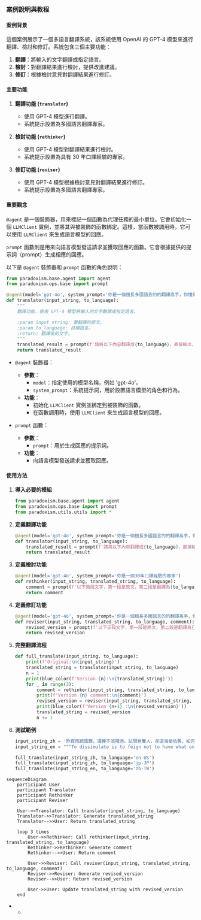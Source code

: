 ### 案例說明與教程

#### 案例背景

這個案例展示了一個多語言翻譯系統，該系統使用 OpenAI 的 GPT-4 模型來進行翻譯、檢討和修訂。系統包含三個主要功能：

1. **翻譯**：將輸入的文字翻譯成指定語言。
2. **檢討**：對翻譯結果進行檢討，提供改進建議。
3. **修訂**：根據檢討意見對翻譯結果進行修訂。

#### 主要功能

1. **翻譯功能 (`translator`)**
   
   - 使用 GPT-4 模型進行翻譯。
   - 系統提示設置為多國語言翻譯專家。
2. **檢討功能 (`rethinker`)**
   
   - 使用 GPT-4 模型對翻譯結果進行檢討。
   - 系統提示設置為具有 30 年口譯經驗的專家。
3. **修訂功能 (`reviser`)**
   
   - 使用 GPT-4 模型根據檢討意見對翻譯結果進行修訂。
   - 系統提示設置為多國語言翻譯專家。

#### 重要觀念

`@agent` 是一個裝飾器，用來標記一個函數為代理任務的最小單位。它會初始化一個 `LLMClient` 實例，並將其與被裝飾的函數綁定。這樣，當函數被調用時，它可以使用 `LLMClient` 來生成語言模型的回應。

`prompt` 函數則是用來向語言模型發送請求並獲取回應的函數。它會根據提供的提示詞（prompt）生成相應的回應。

以下是 `@agent` 裝飾器和 `prompt` 函數的角色說明：

```python
from paradoxism.base.agent import agent
from paradoxism.ops.base import prompt

@agent(model='gpt-4o', system_prompt='你是一個擅長多國語言的的翻譯高手，你懂得根據輸入內容的原意與語境，在最大程度保留原本文字的風格與言外之意的情況下，翻譯成兼具信達雅的指定語種版本')
def translator(input_string, to_language):
    """
    翻譯功能，使用 GPT-4 模型將輸入的文字翻譯成指定語言。

    :param input_string: 要翻譯的原文。
    :param to_language: 目標語言。
    :return: 翻譯後的文字。
    """
    translated_result = prompt(f'請將以下內容翻譯成{to_language}，直接輸出，無須解釋:\n\n"""{input_string}"""')
    return translated_result
```

- `@agent` 裝飾器：
  
  - **參數**：
    - `model`：指定使用的模型名稱，例如 'gpt-4o'。
    - `system_prompt`：系統提示詞，用於設置語言模型的角色和行為。
  - **功能**：
    - 初始化 `LLMClient` 實例並綁定到被裝飾的函數。
    - 在函數調用時，使用 `LLMClient` 來生成語言模型的回應。
- `prompt` 函數：
  
  - **參數**：
    - `prompt`：用於生成回應的提示詞。
  - **功能**：
    - 向語言模型發送請求並獲取回應。

#### 使用方法

1. **導入必要的模組**
   
   ```python
   from paradoxism.base.agent import agent
   from paradoxism.ops.base import prompt
   from paradoxism.utils.utils import *
   ```
2. **定義翻譯功能**
   
   ```python
   @agent(model='gpt-4o', system_prompt='你是一個擅長多國語言的的翻譯高手，你懂得根據輸入內容的原意與語境，在最大程度保留原本文字的風格與言外之意的情況下，翻譯成兼具信達雅的指定語種版本')
   def translator(input_string, to_language):
       translated_result = prompt(f'請將以下內容翻譯成{to_language}，直接輸出，無須解釋:\n\n"""{input_string}"""')
       return translated_result
   ```
3. **定義檢討功能**
   
   ```python
   @agent(model='gpt-4o', system_prompt='你是一個30年口譯經驗的專家')
   def rethinker(input_string, translated_string, to_language):
       comment = prompt(f'以下兩段文字，第一段是原文，第二段是翻譯為{to_language}的譯文，請你針對這樣的翻譯是否還有可以更精進優化的空間給予具體的改進意見，以及那些是你覺得值得讚賞的優秀之處?你只提出觀點與看法，不要提供整份調整後譯文\n\n"""{input_string}"""\n\n"""{translated_string}"""')
       return comment
   ```
4. **定義修訂功能**
   
   ```python
   @agent(model='gpt-4o', system_prompt='你是一個擅長多國語言的的翻譯高手，你懂得根據輸入內容的原意與語境，在最大程度保留原本文字的風格與言外之意的情況下，翻譯成兼具信達雅的指定語種版本')
   def reviser(input_string, translated_string, to_language, comment):
       revised_version = prompt(f'以下三段文字，第一段是原文，第二段是翻譯為{to_language}的譯文，以及第三段是其他翻譯專家針對這次翻譯給予的改進建議以及讚賞，請根據上述專家意見，將譯文進行修改與調整，優點處請務必保留，缺點處則需要調整，未提及之處則視狀況保留或是修正，以求兼具信達雅，直接輸出，無須解釋!!\n\n"""{input_string}"""\n\n"""{translated_string}"""\n\n"""{comment}"""')
       return revised_version
   ```
5. **完整翻譯流程**
   
   ```python
   def full_translate(input_string, to_language):
       print(f'Original:\n{input_string}')
       translated_string = translator(input_string, to_language)
       n = 1
       print(blue_color(f'Version {n}:\n{translated_string}'))
       for _ in range(3):
           comment = rethinker(input_string, translated_string, to_language)
           print(f'Version {n} comment:\n{comment}')
           revised_version = reviser(input_string, translated_string, to_language, comment)
           print(blue_color(f'Version {n+1} :\n{revised_version}'))
           translated_string = revised_version
           n += 1
   ```
6. **測試範例**
   
   ```python
   input_string_zh = '昨夜雨疏風驟，濃睡不消殘酒。試問卷簾人，卻道海棠依舊。知否，知否？應是綠肥紅瘦'
   input_string_en = """To dissimulate is to feign not to have what one has. To simulate is to feign to have what one hasn't. One implies a presence, the other an absence. But the matter is more complicated, since to simulate is not simply to feign: "Someone who feigns an illness can simply go to bed and pretend he is ill. Someone who simulates an illness produces in himself some of the symptoms" (Littre). Thus, feigning or dissimulating leaves the reality principle intact: the difference is always clear, it is only masked; whereas simulation threatens the difference between "true" and "false", between "real" and "imaginary". Since the simulator produces "true" symptoms, is he or she ill or not? The simulator cannot be treated objectively either as ill, or as not ill. Psychology and medicine stop at this point, before a thereafter undiscoverable truth of the illness. For if any symptom can be "produced," and can no longer be accepted as a fact of nature, then every illness may be considered as simulatable and simulated, and medicine loses its meaning since it only knows how to treat "true" illnesses by their objective causes. Psychosomatics evolves in a dubious way on the edge of the illness principle. As for psychoanalysis, it transfers the symptom from the organic to the unconscious order: once again, the latter is held to be real, more real than the former; but why should simulation stop at the portals of the unconscious? Why couldn't the "work" of the unconscious be "produced" in the same way as any other symptom in classical medicine? Dreams already are."""
   
   full_translate(input_string_zh, to_language='en-US')
   full_translate(input_string_zh, to_language='jp-JP')
   full_translate(input_string_en, to_language='zh-TW')
   ```


```mermaid
sequenceDiagram
    participant User
    participant Translator
    participant Rethinker
    participant Reviser

    User->>Translator: Call translator(input_string, to_language)
    Translator->>Translator: Generate translated_string
    Translator-->>User: Return translated_string

    loop 3 times
        User->>Rethinker: Call rethinker(input_string, translated_string, to_language)
        Rethinker->>Rethinker: Generate comment
        Rethinker-->>User: Return comment

        User->>Reviser: Call reviser(input_string, translated_string, to_language, comment)
        Reviser->>Reviser: Generate revised_version
        Reviser-->>User: Return revised_version

        User->>User: Update translated_string with revised_version
    end
```

- - 

